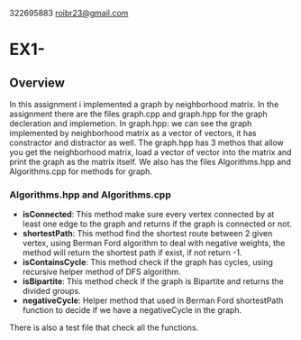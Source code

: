322695883 roibr23@gmail.com
# EX1- 
## Overview
In this assignment i implemented a graph by neighborhood matrix.
In the assignment there are the files graph.cpp and graph.hpp for the graph decleration and implemetion.
In graph.hpp: we can see the graph implemented by neighborhood matrix as a vector of vectors, it has constractor and distractor as well.
The graph.hpp has 3 methos that allow you get the neighborhood matrix, load a vector of vector into the matrix and print the graph as the matrix itself.
We also has the files Algorithms.hpp and Algorithms.cpp for methods for graph.

### Algorithms.hpp and Algorithms.cpp

- **isConnected**: This method make sure every vertex connected by at least one edge to the graph and returns if the graph is connected or not.
- **shortestPath**: This method find the shortest route between 2 given vertex, using Berman Ford algorithm to deal with negative weights,
                the method will return the shortest path if exist, if not return -1.
- **isContainsCycle**: This method check if the graph has cycles, using recursive helper method of DFS algorithm.
- **isBipartite**: This method check if the graph is Bipartite and returns the divided groups.
- **negativeCycle**: Helper method that used in Berman Ford shortestPath function to decide if we have a negativeCycle in the graph.
  
There is also a test file that check all the functions.
